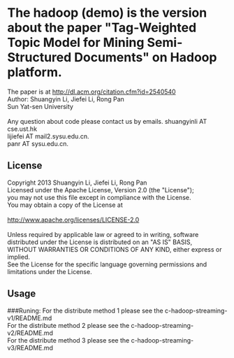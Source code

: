 The hadoop (demo) is the version about the paper "Tag-Weighted Topic Model for Mining Semi-Structured Documents" on Hadoop platform.
============================================================
The paper is at http://dl.acm.org/citation.cfm?id=2540540 <br/>
Author: Shuangyin Li, Jiefei Li, Rong Pan <br/>
Sun Yat-sen University <br/>
<br/>
Any question about code please contact us by emails.
shuangyinli AT cse.ust.hk<br/>
lijiefei AT mail2.sysu.edu.cn.<br/>
panr AT sysu.edu.cn.<br/>


License
------------------------------------------------------------
Copyright 2013 Shuangyin Li, Jiefei Li, Rong Pan <br/>
Licensed under the Apache License, Version 2.0 (the "License"); <br/>
you may not use this file except in compliance with the License.  <br/>
You may obtain a copy of the License at <br/>
<br/>
    http://www.apache.org/licenses/LICENSE-2.0 <br/>
<br/>
Unless required by applicable law or agreed to in writing, software <br/>
distributed under the License is distributed on an "AS IS" BASIS, <br/>
WITHOUT WARRANTIES OR CONDITIONS OF ANY KIND, either express or implied. <br/>
See the License for the specific language governing permissions and <br/>
limitations under the License. <br/>


Usage
--------------------------------------------------------------------
###Runing:
For the distribute method 1 please see the c-hadoop-streaming-v1/README.md <br/>
For the distribute method 2 please see the c-hadoop-streaming-v2/README.md <br/>
For the distribute method 3 please see the c-hadoop-streaming-v3/README.md <br/>
